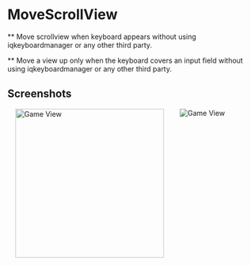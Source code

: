 # MoveScrollView
** Move scrollview when keyboard appears without using iqkeyboardmanager or any other third party.


** Move a view up only when the keyboard covers an input field without using iqkeyboardmanager or any other third party.


## Screenshots


<img src="" width="300" alt="Game View" align="left" hspace="16">

<img src="" alt="Game View" align="left" hspace="16">

